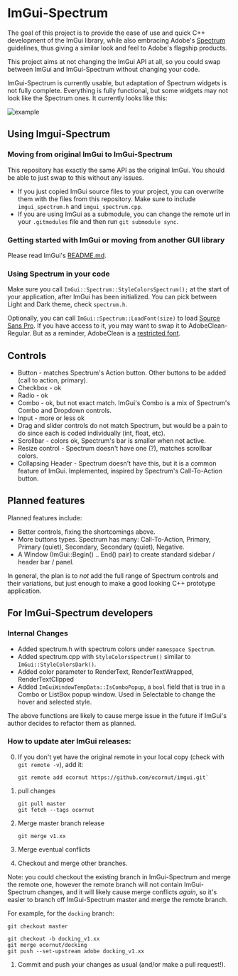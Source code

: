# ImGui-Spectrum

The goal of this project is to provide the ease of use and quick C++ development of the ImGui library, while also embracing Adobe's [Spectrum](https://spectrum.adobe.com/) guidelines, thus giving a similar look and feel to Adobe's flagship products. 

This project aims at not changing the ImGui API at all, so you could swap between ImGui and ImGui-Spectrum without changing your code. 

ImGui-Spectrum is currently usable, but adaptation of Spectrum widgets is not fully complete. Everything is fully functional, but some widgets may not look like the Spectrum ones. It currently looks like this:

![example](https://user-images.githubusercontent.com/11432831/55342990-efe60900-545e-11e9-8dca-3d811dcd9eec.png)

## Using Imgui-Spectrum

### Moving from original ImGui to ImGui-Spectrum

This repository has exactly the same API as the original ImGui. You should be able to just swap to this without any issues. 

* If you just copied ImGui source files to your project, you can overwrite them with the files from this repository. Make sure to include `imgui_spectrum.h` and `imgui_spectrum.cpp`.
* If you are using ImGui as a submodule, you can change the remote url in your `.gitmodules` file and then run `git submodule sync`.

### Getting started with ImGui or moving from another GUI library

Please read ImGui's [README.md](./README.md).

### Using Spectrum in your code

Make sure you call `ImGui::Spectrum::StyleColorsSpectrum();` at the start of your application, after ImGui has been initialized. You can pick between Light and Dark theme, check `spectrum.h`.

Optionally, you can call `ImGui::Spectrum::LoadFont(size)` to load [Source Sans Pro](https://github.com/adobe-fonts/source-sans-pro). If you have access to it, you may want to swap it to AdobeClean-Regular. But as a reminder, AdobeClean is a [restricted font](https://www.adobe.com/products/type/font-licensing/restricted-fonts.html).

## Controls

* Button - matches Spectrum's Action button. Other buttons to be added (call to action, primary).
* Checkbox - ok
* Radio - ok
* Combo - ok, but not exact match. ImGui's Combo is a mix of Spectrum's Combo and Dropdown controls. 
* Input - more or less ok
* Drag and slider controls do not match Spectrum, but would be a pain to do since each is coded individually (int, float, etc). 
* Scrollbar - colors ok, Spectrum's bar is smaller when not active.
* Resize control - Spectrum doesn't have one (?), matches scrollbar colors.
* Collapsing Header - Spectrum doesn't have this, but it is a common feature of ImGui. Implemented, inspired by Spectrum's Call-To-Action button. 

## Planned features

Planned features include:

* Better controls, fixing the shortcomings above.
* More buttons types. Spectrum has many: Call-To-Action, Primary, Primary (quiet), Secondary, Secondary (quiet), Negative. 
* A Window (ImGui::Begin() .. End() pair) to create standard sidebar / header bar / panel.

In general, the plan is to *not* add the full range of Spectrum controls and their variations, but just enough to make a good looking C++ prototype application. 

## For ImGui-Spectrum developers

### Internal Changes

* Added spectrum.h with spectrum colors under `namespace Spectrum`.
* Added spectrum.cpp with `StyleColorsSpectrum()` similar to `ImGui::StyleColorsDark()`. 
* Added color parameter to RenderText, RenderTextWrapped, RenderTextClipped
* Added `ImGuiWindowTempData::IsComboPopup`, a `bool` field that is true in a Combo or ListBox popup window. Used in Selectable to change the hover and selected style.

The above functions are likely to cause merge issue in the future if ImGui's author decides to refactor them as planned.

### How to update ater ImGui releases:

0. If you don't yet have the original remote in your local copy (check with `git remote -v`), add it: 
   
   ```
   git remote add ocornut https://github.com/ocornut/imgui.git`
   ```

1. pull changes 
   
   ```
   git pull master
   git fetch --tags ocornut
   ```

2. Merge master branch release
   
   ```
   git merge v1.xx
   ```

3. Merge eventual conflicts

4. Checkout and merge other branches. 

Note: you could checkout the existing branch in ImGui-Spectrum and merge the remote one, however the remote branch will not contain ImGui-Spectrum changes, and it will likely cause merge conflicts *again*, so it's easier to branch off ImGui-Spectrum master and merge the remote branch. 

For example, for the `docking` branch:

```
git checkout master

git checkout -b docking_v1.xx
git merge ocornut/docking
git push --set-upstream adobe docking_v1.xx
```

1. Commit and push your changes as usual (and/or make a pull request!). 
